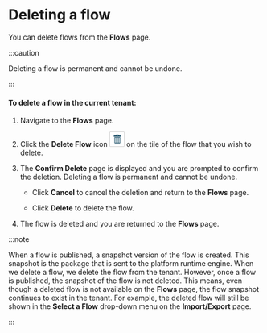 # Deleting a flow

<head>
  <meta name="guidename" content="Flow"/>
  <meta name="context" content="GUID-a56e1462-73d1-4e05-9f7a-f9640e07b22a"/>
</head>


You can delete flows from the **Flows** page.

:::caution

Deleting a flow is permanent and cannot be undone.

:::

#### To delete a flow in the current tenant:

1.  Navigate to the **Flows** page.
2.  Click the **Delete Flow** icon ![Delete Flow](../Images/img-flo-Action_Delete_e55ced0f-3cf6-4eb8-b592-03dade0569ee.png) on the tile of the flow that you wish to delete.
3.  The **Confirm Delete** page is displayed and you are prompted to confirm the deletion. Deleting a flow is permanent and cannot be undone.
    -   Click **Cancel** to cancel the deletion and return to the **Flows** page.

    -   Click **Delete** to delete the flow.

4.  The flow is deleted and you are returned to the **Flows** page.

:::note

When a flow is published, a snapshot version of the flow is created. This snapshot is the package that is sent to the platform runtime engine. When we delete a flow, we delete the flow from the tenant. However, once a flow is published, the snapshot of the flow is not deleted. This means, even though a deleted flow is not available on the **Flows** page, the flow snapshot continues to exist in the tenant. For example, the deleted flow will still be shown in the **Select a Flow** drop-down menu on the **Import/Export** page.

:::